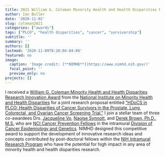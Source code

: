 ```yaml
---
title: 2021 William G. Coleman Minority Health and Health Disparities Research Innovation Award
author: Ian Buller
date: '2020-11-02'
slug: coleman2021
categories: ["awards"]
tags: ["PLCO", "health disparities", "cancer", "survivorship"]
subtitle: ''
summary: ''
authors: []
lastmod: '2020-11-09T8:20:04-04:00'
featured: no
image: 
  caption: 'Image credit: [**NIMHD**](https://www.nimhd.nih.gov/)'
  focal_point: ''
  preview_only: no
projects: []
---
```


I received a [William G. Coleman Minority Health and Health Disparities Research Innovation Award](https://www.nimhd.nih.gov/programs/intramural/research-award/index.html) from the [National Institute on Minority Health and Health Disparities](https://www.nimhd.nih.gov/) for a joint research proposal entitled ["HDoCS in PLCO: Health Disparities of Cancer Survivors in the Prostate, Lung, Colorectal, and Ovarian Cancer Screening Trial."](https://www.nimhd.nih.gov/programs/intramural/research-award/2021-awardees/awardees-group.html) I join a stellar team of three co-awardees Drs. [Jacqueline Vo](https://dceg.cancer.gov/fellowship-training/fellowship-experience/meet-fellows/reb/vo-jacqueline), [Naoise Synnott](https://dceg.cancer.gov/fellowship-training/fellowship-experience/meet-fellows/iteb/synnott-naoise), and [Derek Brown, Ph.D., M.S.](https://dceg.cancer.gov/fellowship-training/fellowship-experience/meet-fellows/iteb/brown-derek) who are [NCI Cancer Prevention Fellows](https://cpfp.cancer.gov/) in the intramural [Division of Cancer Epidemiology and Genetics](https://dceg.cancer.gov/). NIMHD designed this competitive award to support the development of innovative research ideas and concepts contributed by post-doctoral fellows within the [NIH Intramural Research Program](https://irp.nih.gov/) who have the potential for high impact in any area of minority health and health disparities research.